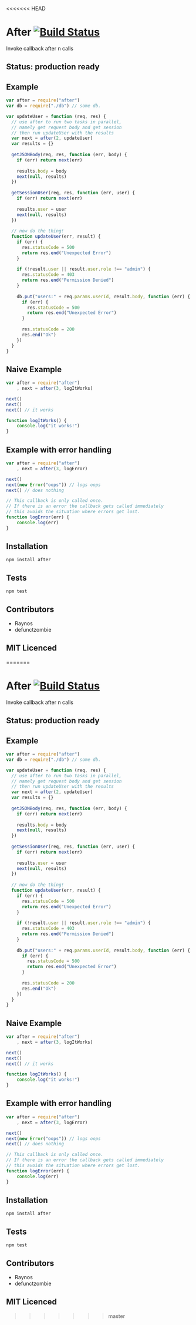 <<<<<<< HEAD
# After [![Build Status][1]][2]

Invoke callback after n calls

## Status: production ready

## Example

```js
var after = require("after")
var db = require("./db") // some db.

var updateUser = function (req, res) {
  // use after to run two tasks in parallel,
  // namely get request body and get session
  // then run updateUser with the results
  var next = after(2, updateUser)
  var results = {}
  
  getJSONBody(req, res, function (err, body) {
    if (err) return next(err)
    
    results.body = body
    next(null, results)
  })
  
  getSessionUser(req, res, function (err, user) {
    if (err) return next(err)
    
    results.user = user
    next(null, results)
  })
  
  // now do the thing!
  function updateUser(err, result) {
    if (err) {
      res.statusCode = 500
      return res.end("Unexpected Error")
    }
    
    if (!result.user || result.user.role !== "admin") {
      res.statusCode = 403
      return res.end("Permission Denied")
    }
    
    db.put("users:" + req.params.userId, result.body, function (err) {
      if (err) {
        res.statusCode = 500
        return res.end("Unexpected Error")
      }
      
      res.statusCode = 200
      res.end("Ok")  
    })   
  }
}
```

## Naive Example

```js
var after = require("after")
    , next = after(3, logItWorks)

next()
next()
next() // it works

function logItWorks() {
    console.log("it works!")
}
```

## Example with error handling

```js
var after = require("after")
    , next = after(3, logError)

next()
next(new Error("oops")) // logs oops
next() // does nothing

// This callback is only called once.
// If there is an error the callback gets called immediately
// this avoids the situation where errors get lost.
function logError(err) {
    console.log(err)
}
```

## Installation

`npm install after`

## Tests

`npm test`

## Contributors

 - Raynos
 - defunctzombie

## MIT Licenced

  [1]: https://secure.travis-ci.org/Raynos/after.png
  [2]: http://travis-ci.org/Raynos/after
  [3]: http://raynos.org/blog/2/Flow-control-in-node.js
  [4]: http://stackoverflow.com/questions/6852059/determining-the-end-of-asynchronous-operations-javascript/6852307#6852307
  [5]: http://stackoverflow.com/questions/6869872/in-javascript-what-are-best-practices-for-executing-multiple-asynchronous-functi/6870031#6870031
  [6]: http://stackoverflow.com/questions/6864397/javascript-performance-long-running-tasks/6889419#6889419
  [7]: http://stackoverflow.com/questions/6597493/synchronous-database-queries-with-node-js/6620091#6620091
  [8]: http://github.com/Raynos/iterators
  [9]: http://github.com/Raynos/composite
=======
# After [![Build Status][1]][2]

Invoke callback after n calls

## Status: production ready

## Example

```js
var after = require("after")
var db = require("./db") // some db.

var updateUser = function (req, res) {
  // use after to run two tasks in parallel,
  // namely get request body and get session
  // then run updateUser with the results
  var next = after(2, updateUser)
  var results = {}
  
  getJSONBody(req, res, function (err, body) {
    if (err) return next(err)
    
    results.body = body
    next(null, results)
  })
  
  getSessionUser(req, res, function (err, user) {
    if (err) return next(err)
    
    results.user = user
    next(null, results)
  })
  
  // now do the thing!
  function updateUser(err, result) {
    if (err) {
      res.statusCode = 500
      return res.end("Unexpected Error")
    }
    
    if (!result.user || result.user.role !== "admin") {
      res.statusCode = 403
      return res.end("Permission Denied")
    }
    
    db.put("users:" + req.params.userId, result.body, function (err) {
      if (err) {
        res.statusCode = 500
        return res.end("Unexpected Error")
      }
      
      res.statusCode = 200
      res.end("Ok")  
    })   
  }
}
```

## Naive Example

```js
var after = require("after")
    , next = after(3, logItWorks)

next()
next()
next() // it works

function logItWorks() {
    console.log("it works!")
}
```

## Example with error handling

```js
var after = require("after")
    , next = after(3, logError)

next()
next(new Error("oops")) // logs oops
next() // does nothing

// This callback is only called once.
// If there is an error the callback gets called immediately
// this avoids the situation where errors get lost.
function logError(err) {
    console.log(err)
}
```

## Installation

`npm install after`

## Tests

`npm test`

## Contributors

 - Raynos
 - defunctzombie

## MIT Licenced

  [1]: https://secure.travis-ci.org/Raynos/after.png
  [2]: http://travis-ci.org/Raynos/after
  [3]: http://raynos.org/blog/2/Flow-control-in-node.js
  [4]: http://stackoverflow.com/questions/6852059/determining-the-end-of-asynchronous-operations-javascript/6852307#6852307
  [5]: http://stackoverflow.com/questions/6869872/in-javascript-what-are-best-practices-for-executing-multiple-asynchronous-functi/6870031#6870031
  [6]: http://stackoverflow.com/questions/6864397/javascript-performance-long-running-tasks/6889419#6889419
  [7]: http://stackoverflow.com/questions/6597493/synchronous-database-queries-with-node-js/6620091#6620091
  [8]: http://github.com/Raynos/iterators
  [9]: http://github.com/Raynos/composite
>>>>>>> master
